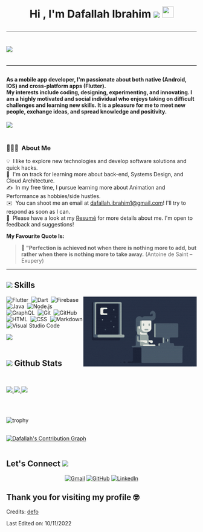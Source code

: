 
<h1 align="center">Hi , I'm Dafallah Ibrahim <img src="https://media.giphy.com/media/hvRJCLFzcasrR4ia7z/giphy.gif" width="35">
<img src= "https://media.tenor.com/images/2adfe94e69139f3e22623b61d375a7a7/tenor.gif" width= "30" height= "30">
<hr>
<p align="start">
  <a href="https://github.com/DenverCoder1/readme-typing-svg"><img src="https://readme-typing-svg.herokuapp.com?lines=Motivated+Mobile+Application+Developer...;Self-taught+who+likes+to+explore+new+technologies..;with+more+than+5++years+in+the+tech+industry..&vCenter=false&width=700&height=30&weight=700&size=21&color=F70404&duration=3500&font=Fira+Code&"></a>
</p>
<hr/>

<h4 align="start">As a mobile app developer, I'm passionate about both native (Android, IOS) and cross-platform apps (Flutter). 
<br>My interests include coding, designing, experimenting, and innovating. I am a highly motivated and social individual who enjoys taking on difficult challenges and learning new skills. It is a pleasure for me to meet new people, exchange ideas, and spread knowledge and positivity.</h4>

<img src="https://user-images.githubusercontent.com/73097560/115834477-dbab4500-a447-11eb-908a-139a6edaec5c.gif"><br><br>

### 👨🏻‍💻 &nbsp;About Me



💡 &nbsp;I like to explore new technologies and develop software solutions and quick hacks.\
🌱 &nbsp;I'm on track for learning more about back-end, Systems Design, and Cloud Architecture.\
✍️ &nbsp;In my free time, I pursue learning more about Animation and Performance as hobbies/side hustles.\
✉️ &nbsp;You can shoot me an email at dafallah.ibrahim1@gmail.com! I'll try to respond as soon as I can.\
📄 &nbsp;Please have a look at my [Resumé](https://app.flowcv.com/resume-feedback/80wmn1X23i6lB1E1PNHBI) for more details about me. I'm open to feedback and suggestions!


**My Favourite Quote Is:**

>**🧶 "Perfection is achieved not when there is nothing more to add, but rather when there is nothing more to take away.**
(Antoine de Saint – Exupery)
>

----
## <img src="https://media2.giphy.com/media/QssGEmpkyEOhBCb7e1/giphy.gif?cid=ecf05e47a0n3gi1bfqntqmob8g9aid1oyj2wr3ds3mg700bl&rid=giphy.gif" width ="25"><b> Skills</b>

<img alt="Night Coding" src="https://raw.githubusercontent.com/AVS1508/AVS1508/master/assets/Night-Coding.gif" align="right"/>

![Flutter](https://img.shields.io/badge/Flutter-05122A?style=flat&logo=flutter&logoColor=white)&nbsp;
![Dart](https://img.shields.io/badge/Dart-05122A?style=flat&logo=dart&logoColor=white)&nbsp;
![Firebase](https://img.shields.io/badge/-firebase-05122A?style=flat&logo=firebase)&nbsp;
![Java](https://img.shields.io/badge/-Java-05122A?style=flat&logo=java&logoColor=FFA518)&nbsp;
![Node.js](https://img.shields.io/badge/-Node.js-05122A?style=flat&logo=node.js)&nbsp;\
![GraphQL](https://img.shields.io/badge/-GraphQL-05122A?style=flat&logo=graphql)&nbsp;
![Git](https://img.shields.io/badge/-Git-05122A?style=flat&logo=git)&nbsp;
![GitHub](https://img.shields.io/badge/-GitHub-05122A?style=flat&logo=github)&nbsp;
![HTML](https://img.shields.io/badge/-HTML-05122A?style=flat&logo=HTML5)&nbsp;
![CSS](https://img.shields.io/badge/-CSS-05122A?style=flat&logo=CSS3&logoColor=1572B6)&nbsp;
![Markdown](https://img.shields.io/badge/-Markdown-05122A?style=flat&logo=markdown)\
![Visual Studio Code](https://img.shields.io/badge/-Visual%20Studio%20Code-05122A?style=flat&logo=visual-studio-code&logoColor=007ACC)&nbsp;

<img src="https://user-images.githubusercontent.com/73097560/115834477-dbab4500-a447-11eb-908a-139a6edaec5c.gif"><br><br>

## <img src="https://media.giphy.com/media/iY8CRBdQXODJSCERIr/giphy.gif" width="35"><b> Github Stats </b>
<br>

<p align="start">
<a href="https://github.com/AVS1508">
  <img height="180em" src="https://github-readme-stats-eight-theta.vercel.app/api?username=defoibrahim&show_icons=true&theme=dark&include_all_commits=true&count_private=true"/>
  <img height="180em" src="https://github-readme-streak-stats.herokuapp.com/?user=defoibrahim&theme=dark"/>
  <img height="180em" src="https://github-readme-stats-eight-theta.vercel.app/api/top-langs/?username=defoibrahim&layout=compact&langs_count=8&theme=dark"/> 
</a>
</p>

<br>
<br>

![trophy](https://github-profile-trophy.vercel.app/?username=defoibrahim&theme=onedark)
<br>

  <br/>
   <a href="https://github.com/defoibrahim"><img alt="Dafallah's Contribution Graph" src="https://activity-graph.herokuapp.com/graph?username=defoibrahim&custom_title=Dafallah's+Contribution+Graph&theme=react-dark" /></a>
  <br/>

<br/>



## <h2> Let's Connect <img src='https://raw.githubusercontent.com/ShahriarShafin/ShahriarShafin/main/Assets/handshake.gif' width="100px"> </h2> 
<p align="center">
	<a href="mailto:dafallah.ibrahim1@gmail.com"><img src="https://img.icons8.com/bubbles/50/000000/gmail.png" alt="Gmail"/></a>
	<a href="https://github.com/defoibrahim"><img src="https://img.icons8.com/bubbles/50/000000/github.png" alt="GitHub"/></a>
	<a href="https://linkedin.com/in/dafallah-ibrahim"><img src="https://img.icons8.com/bubbles/50/000000/linkedin.png" alt="LinkedIn"/></a>
	
</p>


## Thank you for visiting my profile 🤓

<!-- ![](https://komarev.com/ghpvc/?username=defoibrahim&color=dc143c) -->

Credits: [defo](https://github.com/defoibrahim)

Last Edited on: 10/11/2022